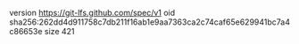 version https://git-lfs.github.com/spec/v1
oid sha256:262dd4d911758c7db211f16ab1e9aa7363ca2c74caf65e629941bc7a4c86653e
size 421
